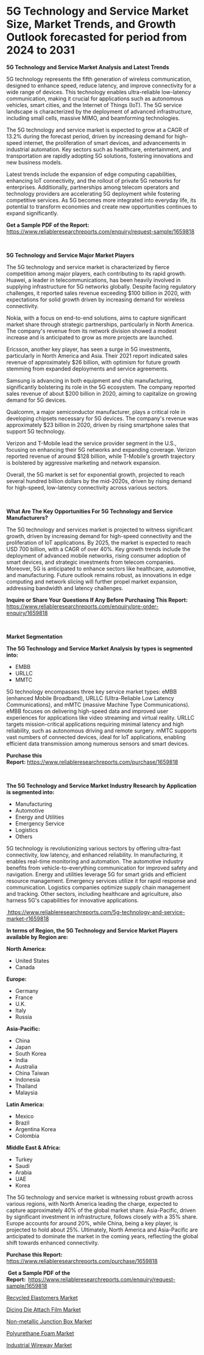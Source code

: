 <p><h1>5G Technology and Service Market Size, Market Trends, and Growth Outlook forecasted for period from 2024 to 2031</h1></p><p><strong>5G Technology and Service Market Analysis and Latest Trends</strong></p>
<p><p>5G technology represents the fifth generation of wireless communication, designed to enhance speed, reduce latency, and improve connectivity for a wide range of devices. This technology enables ultra-reliable low-latency communication, making it crucial for applications such as autonomous vehicles, smart cities, and the Internet of Things (IoT). The 5G service landscape is characterized by the deployment of advanced infrastructure, including small cells, massive MIMO, and beamforming technologies.</p><p>The 5G technology and service market is expected to grow at a CAGR of 13.2% during the forecast period, driven by increasing demand for high-speed internet, the proliferation of smart devices, and advancements in industrial automation. Key sectors such as healthcare, entertainment, and transportation are rapidly adopting 5G solutions, fostering innovations and new business models. </p><p>Latest trends include the expansion of edge computing capabilities, enhancing IoT connectivity, and the rollout of private 5G networks for enterprises. Additionally, partnerships among telecom operators and technology providers are accelerating 5G deployment while fostering competitive services. As 5G becomes more integrated into everyday life, its potential to transform economies and create new opportunities continues to expand significantly.</p></p>
<p><strong>Get a Sample PDF of the Report:&nbsp;</strong> <a href="https://www.reliableresearchreports.com/enquiry/request-sample/1659818?utm_campaign=32&utm_medium=2&utm_source=Github&utm_content=ia&utm_term=28092024&utm_id=5g-technology-and-service">https://www.reliableresearchreports.com/enquiry/request-sample/1659818</a></p>
<p>&nbsp;</p>
<p><strong>5G Technology and Service Major Market Players</strong></p>
<p><p>The 5G technology and service market is characterized by fierce competition among major players, each contributing to its rapid growth. Huawei, a leader in telecommunications, has been heavily involved in supplying infrastructure for 5G networks globally. Despite facing regulatory challenges, it reported sales revenue exceeding $100 billion in 2020, with expectations for solid growth driven by increasing demand for wireless connectivity.</p><p>Nokia, with a focus on end-to-end solutions, aims to capture significant market share through strategic partnerships, particularly in North America. The company's revenue from its network division showed a modest increase and is anticipated to grow as more projects are launched.</p><p>Ericsson, another key player, has seen a surge in 5G investments, particularly in North America and Asia. Their 2021 report indicated sales revenue of approximately $26 billion, with optimism for future growth stemming from expanded deployments and service agreements.</p><p>Samsung is advancing in both equipment and chip manufacturing, significantly bolstering its role in the 5G ecosystem. The company reported sales revenue of about $200 billion in 2020, aiming to capitalize on growing demand for 5G devices.</p><p>Qualcomm, a major semiconductor manufacturer, plays a critical role in developing chipsets necessary for 5G devices. The company's revenue was approximately $23 billion in 2020, driven by rising smartphone sales that support 5G technology.</p><p>Verizon and T-Mobile lead the service provider segment in the U.S., focusing on enhancing their 5G networks and expanding coverage. Verizon reported revenue of around $128 billion, while T-Mobile's growth trajectory is bolstered by aggressive marketing and network expansion.</p><p>Overall, the 5G market is set for exponential growth, projected to reach several hundred billion dollars by the mid-2020s, driven by rising demand for high-speed, low-latency connectivity across various sectors.</p></p>
<p>&nbsp;</p>
<p><strong>What Are The Key Opportunities For 5G Technology and Service Manufacturers?</strong></p>
<p><p>The 5G technology and services market is projected to witness significant growth, driven by increasing demand for high-speed connectivity and the proliferation of IoT applications. By 2025, the market is expected to reach USD 700 billion, with a CAGR of over 40%. Key growth trends include the deployment of advanced mobile networks, rising consumer adoption of smart devices, and strategic investments from telecom companies. Moreover, 5G is anticipated to enhance sectors like healthcare, automotive, and manufacturing. Future outlook remains robust, as innovations in edge computing and network slicing will further propel market expansion, addressing bandwidth and latency challenges.</p></p>
<p><strong>Inquire or Share Your Questions If Any Before Purchasing This Report:</strong> <a href="https://www.reliableresearchreports.com/enquiry/pre-order-enquiry/1659818?utm_campaign=32&utm_medium=2&utm_source=Github&utm_content=ia&utm_term=28092024&utm_id=5g-technology-and-service">https://www.reliableresearchreports.com/enquiry/pre-order-enquiry/1659818</a></p>
<p>&nbsp;</p>
<p><strong>Market Segmentation</strong></p>
<p><strong>The 5G Technology and Service Market Analysis by types is segmented into:</strong></p>
<p><ul><li>EMBB</li><li>URLLC</li><li>MMTC</li></ul></p>
<p><p>5G technology encompasses three key service market types: eMBB (enhanced Mobile Broadband), URLLC (Ultra-Reliable Low Latency Communications), and mMTC (massive Machine Type Communications). eMBB focuses on delivering high-speed data and improved user experiences for applications like video streaming and virtual reality. URLLC targets mission-critical applications requiring minimal latency and high reliability, such as autonomous driving and remote surgery. mMTC supports vast numbers of connected devices, ideal for IoT applications, enabling efficient data transmission among numerous sensors and smart devices.</p></p>
<p><strong>Purchase this Report:&nbsp;</strong><a href="https://www.reliableresearchreports.com/purchase/1659818?utm_campaign=32&utm_medium=2&utm_source=Github&utm_content=ia&utm_term=28092024&utm_id=5g-technology-and-service">https://www.reliableresearchreports.com/purchase/1659818</a></p>
<p>&nbsp;</p>
<p><strong>The 5G Technology and Service Market Industry Research by Application is segmented into:</strong></p>
<p><ul><li>Manufacturing</li><li>Automotive</li><li>Energy and Utilities</li><li>Emergency Service</li><li>Logistics</li><li>Others</li></ul></p>
<p><p>5G technology is revolutionizing various sectors by offering ultra-fast connectivity, low latency, and enhanced reliability. In manufacturing, it enables real-time monitoring and automation. The automotive industry benefits from vehicle-to-everything communication for improved safety and navigation. Energy and utilities leverage 5G for smart grids and efficient resource management. Emergency services utilize it for rapid response and communication. Logistics companies optimize supply chain management and tracking. Other sectors, including healthcare and agriculture, also harness 5G's capabilities for innovative applications.</p></p>
<p><a href="https://www.reliableresearchreports.com/5g-technology-and-service-market-r1659818?utm_campaign=32&utm_medium=2&utm_source=Github&utm_content=ia&utm_term=28092024&utm_id=5g-technology-and-service">&nbsp;https://www.reliableresearchreports.com/5g-technology-and-service-market-r1659818</a></p>
<p><strong>In terms of Region, the 5G Technology and Service Market Players available by Region are:</strong></p>
<p>
    <p> <strong> North America: </strong>
        <ul>
            <li>United States</li>
            <li>Canada</li>
        </ul>
        </p> 
    <p> <strong> Europe: </strong>
        <ul>
            <li>Germany</li>
            <li>France</li>
            <li>U.K.</li>
            <li>Italy</li>
            <li>Russia</li>
        </ul>
        </p> 
    <p> <strong> Asia-Pacific: </strong>
        <ul>
            <li>China</li>
            <li>Japan</li>
            <li>South Korea</li>
            <li>India</li>
            <li>Australia</li>
            <li>China Taiwan</li>
            <li>Indonesia</li>
            <li>Thailand</li>
            <li>Malaysia</li>
        </ul>
        </p> 
    <p> <strong> Latin America: </strong>
        <ul>
            <li>Mexico</li>
            <li>Brazil</li>
            <li>Argentina Korea</li>
            <li>Colombia</li>
        </ul>
        </p> 
    <p> <strong> Middle East & Africa: </strong>
        <ul>
            <li>Turkey</li>
            <li>Saudi</li>
            <li>Arabia</li>
            <li>UAE</li>
            <li>Korea</li>
        </ul>
    </p>
    </p>
<p><p>The 5G technology and service market is witnessing robust growth across various regions, with North America leading the charge, expected to capture approximately 40% of the global market share. Asia-Pacific, driven by significant investment in infrastructure, follows closely with a 35% share. Europe accounts for around 20%, while China, being a key player, is projected to hold about 25%. Ultimately, North America and Asia-Pacific are anticipated to dominate the market in the coming years, reflecting the global shift towards enhanced connectivity.</p></p>
<p><strong>Purchase this Report: </strong><a href="https://www.reliableresearchreports.com/purchase/1659818?utm_campaign=32&utm_medium=2&utm_source=Github&utm_content=ia&utm_term=28092024&utm_id=5g-technology-and-service">https://www.reliableresearchreports.com/purchase/1659818</a></p>
<p>&nbsp;<strong>Get a Sample PDF of the Report:&nbsp;&nbsp;</strong><a href="https://www.reliableresearchreports.com/enquiry/request-sample/1659818?utm_campaign=32&utm_medium=2&utm_source=Github&utm_content=ia&utm_term=28092024&utm_id=5g-technology-and-service">https://www.reliableresearchreports.com/enquiry/request-sample/1659818</a></p>
<p><strong></strong></p>
<p><p><a href="https://www.linkedin.com/pulse/analyzing-recycled-elastomers-market-dynamics-growth-drivers-5ia5e?utm_campaign=32&utm_medium=2&utm_source=Github&utm_content=ia&utm_term=28092024&utm_id=5g-technology-and-service">Recycled Elastomers Market</a></p><p><a href="https://issuu.com/reportprime-2/docs/dicing-die-attach-film-market-size-_2195d9ad3f4616?utm_campaign=32&utm_medium=2&utm_source=Github&utm_content=ia&utm_term=28092024&utm_id=5g-technology-and-service">Dicing Die Attach Film Market</a></p><p><a href="https://github.com/JakirUddin651/Market-Research-Report-List-1/blob/main/non-metallic-junction-box-market.md?utm_campaign=32&utm_medium=2&utm_source=Github&utm_content=ia&utm_term=28092024&utm_id=5g-technology-and-service">Non-metallic Junction Box Market</a></p><p><a href="https://www.linkedin.com/pulse/polyurethane-foam-market-size-share-growth-analysis-type-vomre?utm_campaign=32&utm_medium=2&utm_source=Github&utm_content=ia&utm_term=28092024&utm_id=5g-technology-and-service">Polyurethane Foam Market</a></p><p><a href="https://github.com/BesaLoshi2000/Market-Research-Report-List-1/blob/main/industrial-wireway-market.md?utm_campaign=32&utm_medium=2&utm_source=Github&utm_content=ia&utm_term=28092024&utm_id=5g-technology-and-service">Industrial Wireway Market</a></p></p>